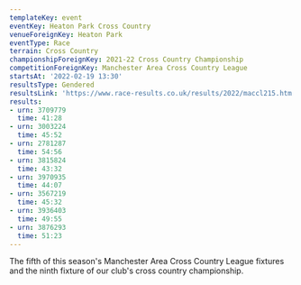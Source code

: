 ```yaml
---
templateKey: event
eventKey: Heaton Park Cross Country
venueForeignKey: Heaton Park
eventType: Race
terrain: Cross Country
championshipForeignKey: 2021-22 Cross Country Championship
competitionForeignKey: Manchester Area Cross Country League
startsAt: '2022-02-19 13:30'
resultsType: Gendered
resultsLink: 'https://www.race-results.co.uk/results/2022/maccl215.htm'
results:
- urn: 3709779
  time: 41:28
- urn: 3003224
  time: 45:52
- urn: 2781287
  time: 54:56
- urn: 3815824
  time: 43:32
- urn: 3970935
  time: 44:07
- urn: 3567219
  time: 45:32
- urn: 3936403
  time: 49:55
- urn: 3876293
  time: 51:23
---
```

The fifth of this season's Manchester Area Cross Country League fixtures and
the ninth fixture of our club's cross country championship.
